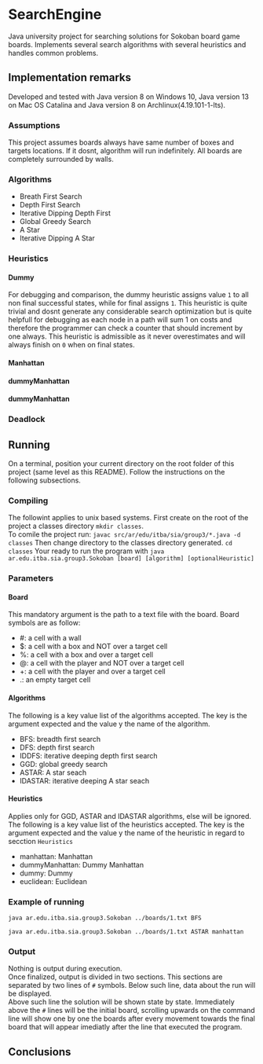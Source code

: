 # SearchEngine
Java university project for searching solutions for Sokoban board game boards.  Implements several search algorithms 
with several heuristics and handles common problems.
## Implementation remarks
Developed and tested with Java version 8 on Windows 10, Java version 13 on Mac OS Catalina and Java version 8 on Archlinux(4.19.101-1-lts).
### Assumptions
This project assumes boards always have same number of boxes and targets locations.
If it dosnt, algorithm will run indefinitely.
All boards are completely surrounded by walls.
### Algorithms
- Breath First Search
- Depth First Search
- Iterative Dipping Depth First
- Global Greedy Search
- A Star
- Iterative Dipping A Star
### Heuristics
#### Dummy
For debugging and comparison, the dummy heuristic assigns value `1` to all non final successful states, while for 
final assigns `1`. This heuristic is quite trivial and dosnt generate any 
considerable search optimization but is quite helpfull for debugging as each node in a path will sum 1 on costs and 
therefore the programmer can check a counter that should increment by one always.
This heuristic is admissible as it never overestimates and will always finish on `0` when on final states.
#### Manhattan
#### dummyManhattan  
#### dummyManhattan  
### Deadlock

## Running
On a terminal, position your current directory on the root folder of this project (same level as this README).
Follow the instructions on the following subsections.
### Compiling
The followint applies to unix based systems.
First create on the root of the project a classes directory `mkdir classes`.  
To comile the project run: `javac src/ar/edu/itba/sia/group3/*.java -d classes`
Then change directory to the classes directory generated. `cd classes`
Your ready to run the program with `java ar.edu.itba.sia.group3.Sokoban [board] [algorithm] [optionalHeuristic]`
### Parameters
#### Board
This mandatory argument is the path to a text file with the board.
Board symbols are as follow:
- \#: a cell with a wall
- $: a cell with a box and NOT over a target cell
- %: a cell with a box and over a target cell
- @: a cell with the player and NOT over a target cell
- +: a cell with the player and over a target cell
- .: an empty target cell    
#### Algorithms
The following is a key value list of the algorithms accepted. The key is the argument expected
 and the value y the name of the algorithm.
- BFS: breadth first search
- DFS: depth first search
- IDDFS: iterative deeping depth first search
- GGD: global greedy search
- ASTAR: A star seach
- IDASTAR: iterative deeping A star seach
#### Heuristics
Applies only for GGD, ASTAR and IDASTAR algorithms, else will be ignored.
The following is a key value list of the heuristics accepted. The key is the argument expected
 and the value y the name of the heuristic in regard to secction `Heuristics`
- manhattan: Manhattan
- dummyManhattan: Dummy Manhattan
- dummy: Dummy
- euclidean: Euclidean
### Example of running
`java ar.edu.itba.sia.group3.Sokoban ../boards/1.txt BFS`  

`java ar.edu.itba.sia.group3.Sokoban ../boards/1.txt ASTAR manhattan`
### Output
Nothing is output during execution.  
Once finalized, output is divided in two sections. This sections are separated by two lines of `#` symbols.
Below such line, data about the run will be displayed.  
Above such line the solution will be shown state by state. Immediately above the `#` lines will be the initial board,
scrolling upwards on the command line will show one by one the boards after every movement towards the final board 
that will appear imediatly after the line that executed the program. 
## Conclusions
  
  
  
